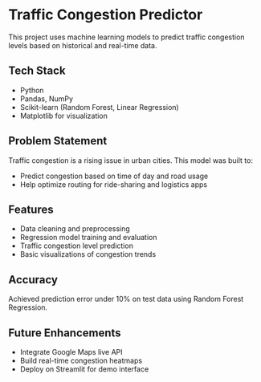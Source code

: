 # Traffic Congestion Predictor

This project uses machine learning models to predict traffic congestion levels based on historical and real-time data.

##  Tech Stack
- Python
- Pandas, NumPy
- Scikit-learn (Random Forest, Linear Regression)
- Matplotlib for visualization

##  Problem Statement
Traffic congestion is a rising issue in urban cities. This model was built to:
- Predict congestion based on time of day and road usage
- Help optimize routing for ride-sharing and logistics apps

##  Features
- Data cleaning and preprocessing
- Regression model training and evaluation
- Traffic congestion level prediction
- Basic visualizations of congestion trends

##  Accuracy
Achieved prediction error under 10% on test data using Random Forest Regression.

##  Future Enhancements
- Integrate Google Maps live API
- Build real-time congestion heatmaps
- Deploy on Streamlit for demo interface

